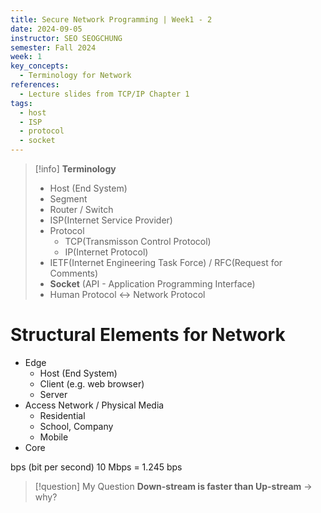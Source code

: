 ```yaml
---
title: Secure Network Programming | Week1 - 2
date: 2024-09-05
instructor: SEO SEOGCHUNG
semester: Fall 2024
week: 1
key_concepts:
  - Terminology for Network
references:
  - Lecture slides from TCP/IP Chapter 1
tags:
  - host
  - ISP
  - protocol
  - socket
---
```


> [!info] **Terminology**
> - Host (End System)
> - Segment
> - Router / Switch
> - ISP(Internet Service Provider)
> - Protocol
> 	- TCP(Transmisson Control Protocol)
> 	- IP(Internet Protocol)
> - IETF(Internet Engineering Task Force) / RFC(Request for Comments)
> - **Socket** (API - Application Programming Interface)
> - Human Protocol <-> Network Protocol

# Structural Elements for Network

- Edge
	- Host (End System)
	- Client (e.g. web browser)
	- Server
- Access Network / Physical Media
	- Residential
	- School, Company
	- Mobile
- Core

bps (bit per second)
10 Mbps = 1.245 bps

> [!question] My Question
> **Down-stream is faster than Up-stream** -> why?

